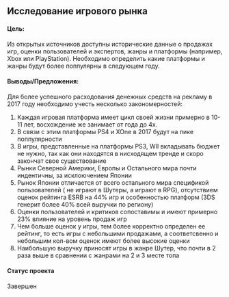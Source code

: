 ## Исследование игрового рынка

#### Цель:
Из открытых источников доступны исторические данные о продажах игр, оценки пользователей и экспертов, жанры и платформы (например, Xbox или PlayStation). Необходимо определить какие платформы и жанры будут более поппулярны в следующем году.

#### Выводы/Предложения:
Для более успешного расходования денежных средств на рекламу в 2017 году необходимо учесть несколько закономерностей:
1. Каждая игровая платформа имеет цикл своей жизни примерно в 10-11 лет, восхождение же занимает от года до 4х.  
2. В связи с этим платформы PS4 и XOne в 2017 будут на пике поппулярности  
3. В игры, представленные на платформы PS3, WII вкладывать бюджет не нужно, так как они находятся в нисходящем тренде и скоро закончат свое существование  
4. Рынки Северной Америки, Европы и Остального мира почти индентичны, за исклоючением Японии  
5. Рынок Японии отличается от всего остального мира спецификой пользователей ( не играют в Шутеры, а играют в RPG), отсутствием оценок рейтинга ESRB на 44% игр и особенностью платформ (3DS генерит более 40% всей выручки по региону)  
6. Оценки пользователей и критиков сопоставимы и имеют примерно 23% влияние на уровень продаж игр   
7. Чем больше оценок у игры, тем более корректно определен ее рейтинг, то есть игры с небольшими продажами, а соответсвенно и небольшим кол-вом оценок имеют более высокие оценки  
8. Наибольшую выручку приносят игры в жанре Шутер, что почти в 2 раза выше в сравнении с жанрами на 2 и 3 месте топа

#### Статус проекта
Завершен
